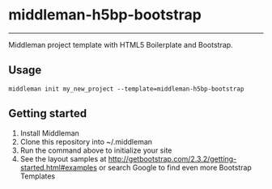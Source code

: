 # middleman-h5bp-bootstrap
---

Middleman project template with HTML5 Boilerplate and Bootstrap.


## Usage

    middleman init my_new_project --template=middleman-h5bp-bootstrap


## Getting started

1. Install Middleman
2. Clone this repository into ~/.middleman
3. Run the command above to initialize your site
4. See the layout samples at http://getbootstrap.com/2.3.2/getting-started.html#examples or search Google to find even more Bootstrap Templates
